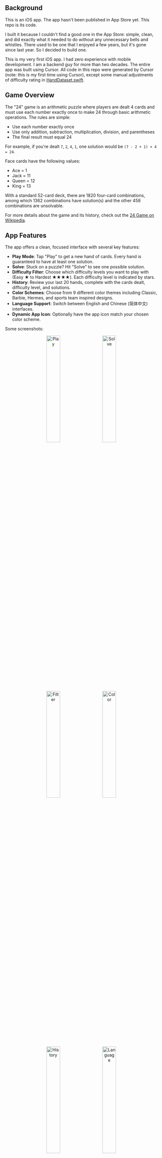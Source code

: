 ## Background

This is an iOS app. The app hasn't been published in App Store yet. This repo is its code.

I built it because I couldn't find a good one in the App Store: simple, clean, and did exactly what it needed to do without any unnecessary bells and whistles. There used to be one that I enjoyed a few years, but it's gone since last year. So I decided to build one.

This is my very first iOS app. I had zero experience with mobile development. I am a backend guy for more than two decades. The entire app was built using Cursor. All code in this repo were generated by Cursor (note: this is my first time using Cursor), except some manual adjustments of difficulty rating in [HandDataset.swift](twentyfour/Game/HandDataset.swift). 

## Game Overview

The "24" game is an arithmetic puzzle where players are dealt 4 cards and must use each number exactly once to make 24 through basic arithmetic operations. The rules are simple:

- Use each number exactly once
- Use only addition, subtraction, multiplication, division, and parentheses
- The final result must equal 24

For example, if you're dealt `7`, `2`, `4`, `1`, one solution would be `(7 - 2 + 1) × 4 = 24`.

Face cards have the following values:
- Ace = 1
- Jack = 11
- Queen = 12
- King = 13

With a standard 52-card deck, there are 1820 four-card combinations, among which 1362 combinations have solution(s) and the other 458 combinations are unsolvable. 

For more details about the game and its history, check out the [24 Game on Wikipedia](https://en.wikipedia.org/wiki/24_(puzzle)).

## App Features

The app offers a clean, focused interface with several key features:

- **Play Mode**: Tap "Play" to get a new hand of cards. Every hand is guaranteed to have at least one solution.
- **Solve**: Stuck on a puzzle? Hit "Solve" to see one possible solution.
- **Difficulty Filter**: Choose which difficulty levels you want to play with (Easy ★ to Hardest ★★★★). Each difficulty level is indicated by stars.
- **History**: Review your last 20 hands, complete with the cards dealt, difficulty level, and solutions.
- **Color Schemes**: Choose from 9 different color themes including Classic, Barbie, Hermes, and sports team inspired designs.
- **Language Support**: Switch between English and Chinese (简体中文) interfaces.
- **Dynamic App Icon**: Optionally have the app icon match your chosen color scheme.

Some screenshots:

<p align="center">
  <img src="https://github.com/user-attachments/assets/efc4cd04-63de-40b0-b39a-ce90e3fa575e" alt="Play" width="30%" style="margin: 0 3%"/>
  <img src="https://github.com/user-attachments/assets/c854e756-f89c-4849-8cca-e4a3e680fabd" alt="Solve" width="30%" style="margin: 0 3%"/>
  <img src="https://github.com/user-attachments/assets/6555e3fa-69b6-4fe2-97c4-a897754137e9" alt="Filter" width="30%" style="margin: 0 3%"/>
  <img src="https://github.com/user-attachments/assets/aa0b8934-4dfa-4b37-8b91-60d03e65f67e" alt="Color" width="30%" style="margin: 0 3%"/>
  <img src="https://github.com/user-attachments/assets/2565b5d0-e87f-4bd1-a205-543341aafa6e" alt="History" width="30%" style="margin: 0 3%"/>
  <img src="https://github.com/user-attachments/assets/8d176f1c-c2d1-43bc-a85a-058498440235" alt="Language" width="30%" style="margin: 0 3%"/>
  <img src="https://github.com/user-attachments/assets/053206a6-7612-4a8f-9003-db47796ab28a" alt="Help" width="30%" style="margin: 0 3%"/>
  <img src="https://github.com/user-attachments/assets/01597f48-dbef-4e61-99af-9aa885275c86" alt="BocaJunior" width="30%" style="margin: 0 3%"/>
  <img src="https://github.com/user-attachments/assets/4c3ae2fe-70ae-4191-b501-ae33806fabe8" alt="Home" width="30%" style="margin: 0 3%"/>
</p>


